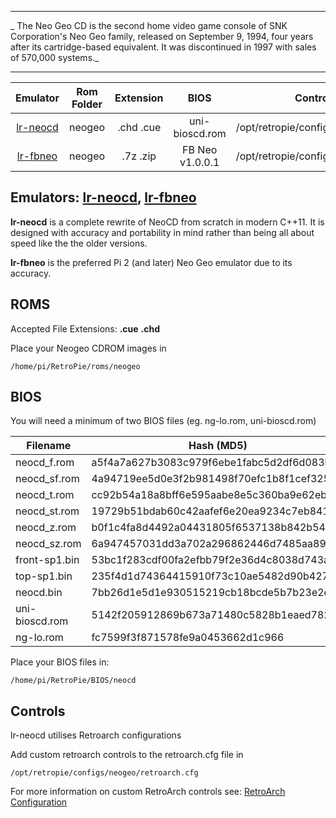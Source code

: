 ***
_ The Neo Geo CD is the second home video game console of SNK Corporation's Neo Geo family, released on September 9, 1994, four years after its cartridge-based equivalent. It was discontinued in 1997 with sales of 570,000 systems._

***

| Emulator | Rom Folder | Extension | BIOS |  Controller Config |
| :---: | :---: | :---: | :---: | :---: |
| [lr-neocd](https://github.com/libretro/neocd_libretro) | neogeo  | .chd .cue | uni-bioscd.rom | /opt/retropie/configs/neogeo/retroarch.cfg |
| [lr-fbneo](https://github.com/libretro/fbneo) | neogeo  | .7z .zip | FB Neo v1.0.0.1 | /opt/retropie/configs/neogeo/retroarch.cfg |
## Emulators: [lr-neocd](https://github.com/libretro/neocd_libretro), [lr-fbneo](https://github.com/libretro/fbneo)

**lr-neocd**  is a complete rewrite of NeoCD from scratch in modern C++11. It is designed with accuracy and portability in mind rather than being all about speed like the the older versions.

**lr-fbneo** is the preferred Pi 2 (and later) Neo Geo emulator due to its accuracy. 

## ROMS
Accepted File Extensions: **.cue** **.chd** 

Place your Neogeo CDROM images in
```
/home/pi/RetroPie/roms/neogeo
```
## BIOS
You will need a minimum of two BIOS files (eg. ng-lo.rom, uni-bioscd.rom) 

| Filename                  | Hash (MD5)                       |
| ------------------------- | -------------------------------- |
| neocd_f.rom    | a5f4a7a627b3083c979f6ebe1fabc5d2df6d083b |
| neocd_sf.rom   | 4a94719ee5d0e3f2b981498f70efc1b8f1cef325 |
| neocd_t.rom    | cc92b54a18a8bff6e595aabe8e5c360ba9e62eb5 |
| neocd_st.rom   | 19729b51bdab60c42aafef6e20ea9234c7eb8410 |
| neocd_z.rom    | b0f1c4fa8d4492a04431805f6537138b842b549f |
| neocd_sz.rom   | 6a947457031dd3a702a296862446d7485aa89dbb 
| front-sp1.bin  | 53bc1f283cdf00fa2efbb79f2e36d4c8038d743a |
| top-sp1.bin    | 235f4d1d74364415910f73c10ae5482d90b4274f |
| neocd.bin      | 7bb26d1e5d1e930515219cb18bcde5b7b23e2eda |
| uni-bioscd.rom | 5142f205912869b673a71480c5828b1eaed782a8 |
|ng-lo.rom       | fc7599f3f871578fe9a0453662d1c966         |

Place your BIOS files in:
```
/home/pi/RetroPie/BIOS/neocd
```

## Controls

lr-neocd utilises Retroarch configurations

Add custom retroarch controls to the retroarch.cfg file in
```shell
/opt/retropie/configs/neogeo/retroarch.cfg
```
For more information on custom RetroArch controls see: [RetroArch Configuration](RetroArch-Configuration)

